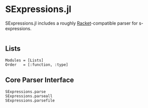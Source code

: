 # SExpressions.jl

SExpressions.jl includes a roughly [Racket](http://racket-lang.org/)-compatible parser for
s-expressions.

```@contents
```

## Lists

```@autodocs
Modules = [Lists]
Order   = [:function, :type]
```

## Core Parser Interface

```@docs
SExpressions.parse
SExpressions.parseall
SExpressions.parsefile
```
